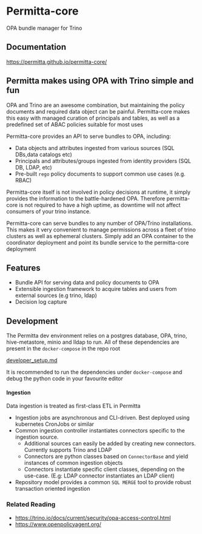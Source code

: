 # Permitta-core
OPA bundle manager for Trino

## Documentation
https://permitta.github.io/permitta-core/

## Permitta makes using OPA with Trino simple and fun

OPA and Trino are an awesome combination, but maintaining the policy documents and required data object
can be painful. Permitta-core makes this easy with managed curation of principals and tables,
as well as a predefined set of ABAC policies suitable for most uses

Permitta-core provides an API to serve bundles to OPA, including:
* Data objects and attributes ingested from various sources (SQL DBs,data catalogs etc)
* Principals and attributes/groups ingested from identity providers (SQL DB, LDAP, etc)
* Pre-built `rego` policy documents to support common use cases (e.g. RBAC) 

Permitta-core itself is not involved in policy decisions at runtime, it  simply provides the information to the battle-hardened
OPA. Therefore permitta-core is not required to have a high uptime, as downtime will not affect consumers of your trino instance.

Permitta-core can serve bundles to any number of OPA/Trino installations. This makes it very convenient to manage permissions
across a fleet of trino clusters as well as ephemeral clusters. Simply add an OPA container to the coordinator deployment and 
point its bundle service to the permitta-core deployment

## Features
* Bundle API for serving data and policy documents to OPA
* Extensible ingestion framework to acquire tables and users from external sources (e.g trino, ldap)
* Decision log capture

## Development
The Permitta dev environment relies on a postgres database, OPA, trino, hive-metastore, minio and lldap to run.
All of these dependencies are present in the `docker-compose` in the repo root

[developer_setup.md](docs/developer_setup.md)

It is recommended to run the dependencies under `docker-compose` and debug the python code in your favourite editor 


#### Ingestion
Data ingestion is treated as first-class ETL in Permitta
* Ingestion jobs are asynchronous and CLI-driven. Best deployed using kubernetes CronJobs or similar
* Common ingestion controller instantiates connectors specific to the ingestion source. 
  * Additional sources can easily be added by creating new connectors. Currently supports Trino and LDAP
  * Connectors are python classes based on `ConnectorBase` and yield instances of common ingestion objects
  * Connectors instantiate specific client classes, depending on the use-case. (E.g: LDAP connector instantiates an LDAP client)
* Repository model provides a common `SQL MERGE` tool to provide robust transaction oriented ingestion

### Related Reading
* https://trino.io/docs/current/security/opa-access-control.html
* https://www.openpolicyagent.org/
